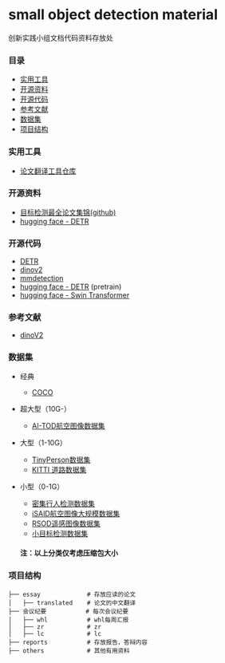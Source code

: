 # small object detection material
创新实践小组文档代码资料存放处

### 目录
- [实用工具](#实用工具)
- [开源资料](#开源资料)
- [开源代码](#开源代码)
- [参考文献](#参考文献)
- [数据集](#数据集)
- [项目结构](#项目结构)

### 实用工具
- [论文翻译工具仓库](https://github.com/rhouselyn/essay-translator-by-gpt)

### 开源资料
- [目标检测最全论文集锦(github)](https://github.com/amusi/awesome-object-detection)
- [hugging face - DETR](https://huggingface.co/docs/transformers/tasks/object_detection)

  
### 开源代码
- [DETR](https://github.com/facebookresearch/detr)
- [dinov2](https://github.com/facebookresearch/dinov2)
- [mmdetection](https://github.com/open-mmlab/mmdetection)
- [hugging face - DETR](https://huggingface.co/facebook/detr-resnet-50) (pretrain)
- [hugging face - Swin Transformer](https://huggingface.co/docs/transformers/model_doc/swin)

### 参考文献
- [dinoV2](https://arxiv.org/abs/2304.07193)

### 数据集
- 经典
  - [COCO](https://cocodataset.org/#download) 
- 超大型（10G-）
  - [AI-TOD航空图像数据集](https://www.cvmart.net/dataSets/detail?tabType=1&currentPage=7&pageSize=12&id=361&utm_campaign=zywang&utm_source=social&utm_medium=gongzhonghao)
    
- 大型（1-10G）
  - [TinyPerson数据集](https://www.cvmart.net/dataSets/detail?tabType=1&currentPage=7&pageSize=12&id=364&utm_campaign=zywang&utm_source=social&utm_medium=gongzhonghao)
  - [KITTI 道路数据集](https://www.cvmart.net/dataSets/detail/247)
    
- 小型（0-1G）
  - [密集行人检测数据集](https://www.cvmart.net/dataSets/detail?tabType=1&currentPage=7&pageSize=12&id=366&utm_campaign=zywang&utm_source=social&utm_medium=gongzhonghao)
  - [iSAID航空图像大规模数据集](https://www.cvmart.net/dataSets/detail?tabType=1&currentPage=7&pageSize=12&id=362&utm_campaign=zywang&utm_source=social&utm_medium=gongzhonghao)
  - [RSOD遥感图像数据集](https://www.cvmart.net/dataSets/detail?tabType=1&currentPage=7&pageSize=12&id=370&utm_campaign=zywang&utm_source=social&utm_medium=gongzhonghao)
  - [小目标检测数据集](https://www.cvmart.net/dataSets/detail/356)
    
  #### 注：以上分类仅考虑压缩包大小

### 项目结构
```
├── essay             # 存放应读的论文
│   ├── translated    # 论文的中文翻译
├── 会议纪要           # 每次会议纪要
│   ├── whl           # whl每周汇报
│   ├── zr            # zr
│   ├── lc            # lc
├── reports           # 存放报告，答辩内容
├── others            # 其他有用资料

```
